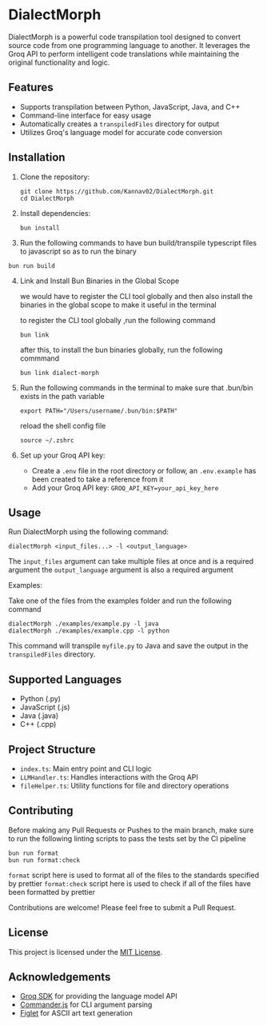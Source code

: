 # DialectMorph

DialectMorph is a powerful code transpilation tool designed to convert source code from one programming language to another. It leverages the Groq API to perform intelligent code translations while maintaining the original functionality and logic.

## Features

- Supports transpilation between Python, JavaScript, Java, and C++
- Command-line interface for easy usage
- Automatically creates a `transpiledFiles` directory for output
- Utilizes Groq's language model for accurate code conversion

## Installation

1. Clone the repository:

   ```
   git clone https://github.com/Kannav02/DialectMorph.git
   cd DialectMorph
   ```

2. Install dependencies:

   ```
   bun install
   ```

3. Run the following commands to have bun build/transpile typescript files to javascript so as to run the binary 

```
bun run build
```

4. Link and Install Bun Binaries in the Global Scope

   we would have to register the CLI tool globally and then also install the binaries in the global scope to make it useful in the terminal

   to register the CLI tool globally ,run the following command

   ```
   bun link
   ```

   after this,
   to install the bun binaries globally, run the following commmand

   ```
   bun link dialect-morph
   ```

5. Run the following commands in the terminal to make sure that .bun/bin exists in the path variable

   ```
   export PATH="/Users/username/.bun/bin:$PATH"
   ```

   reload the shell config file

   ```
   source ~/.zshrc
   ```

6. Set up your Groq API key:
   - Create a `.env` file in the root directory or follow, an `.env.example` has been created to take a reference from it
   - Add your Groq API key: `GROQ_API_KEY=your_api_key_here`

## Usage

Run DialectMorph using the following command:

```
dialectMorph <input_files...> -l <output_language>
```

The `input_files` argument can take multiple files at once and is a required argument
the `output_language` argument is also a required argument

Examples:

Take one of the files from the examples folder and run the following command

```
dialectMorph ./examples/example.py -l java
dialectMorph ./examples/example.cpp -l python
```

This command will transpile `myfile.py` to Java and save the output in the `transpiledFiles` directory.

## Supported Languages

- Python (.py)
- JavaScript (.js)
- Java (.java)
- C++ (.cpp)

## Project Structure

- `index.ts`: Main entry point and CLI logic
- `LLMHandler.ts`: Handles interactions with the Groq API
- `fileHelper.ts`: Utility functions for file and directory operations

## Contributing

Before making any Pull Requests or Pushes to the main branch, make sure to run the following linting scripts to pass the tests set by the CI pipeline

```
bun run format
bun run format:check
```

`format` script here is used to format all of the files to the standards specified by prettier
`format:check` script here is used to check if all of the files have been formatted by prettier

Contributions are welcome! Please feel free to submit a Pull Request.

## License

This project is licensed under the [MIT License](LICENSE).

## Acknowledgements

- [Groq SDK](https://www.groq.com/) for providing the language model API
- [Commander.js](https://github.com/tj/commander.js/) for CLI argument parsing
- [Figlet](https://github.com/patorjk/figlet.js) for ASCII art text generation
